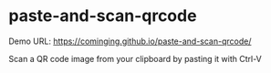 # paste-and-scan-qrcode

Demo URL: https://cominging.github.io/paste-and-scan-qrcode/

Scan a QR code image from your clipboard by pasting it with Ctrl-V

